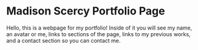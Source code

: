 # Madison Scercy Portfolio Page
Hello, this is a webpage for my portfolio! Inside of it you will see my name, an avatar or me, links to sections of the page, links to my previous works, and a contact section so you can contact me.
